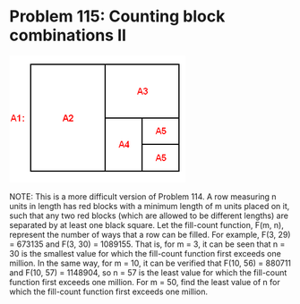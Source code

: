 # Problem 115: Counting block combinations II

![problem](problem.gif)

NOTE: This is a more difficult version of Problem 114. A row measuring n
units in length has red blocks with a minimum length of m units placed
on it, such that any two red blocks (which are allowed to be different
lengths) are separated by at least one black square. Let the fill-count
function, F(m, n), represent the number of ways that a row can be
filled. For example, F(3, 29) = 673135 and F(3, 30) = 1089155. That is,
for m = 3, it can be seen that n = 30 is the smallest value for which
the fill-count function first exceeds one million. In the same way, for
m = 10, it can be verified that F(10, 56) = 880711 and F(10, 57) =
1148904, so n = 57 is the least value for which the fill-count function
first exceeds one million. For m = 50, find the least value of n for
which the fill-count function first exceeds one million.